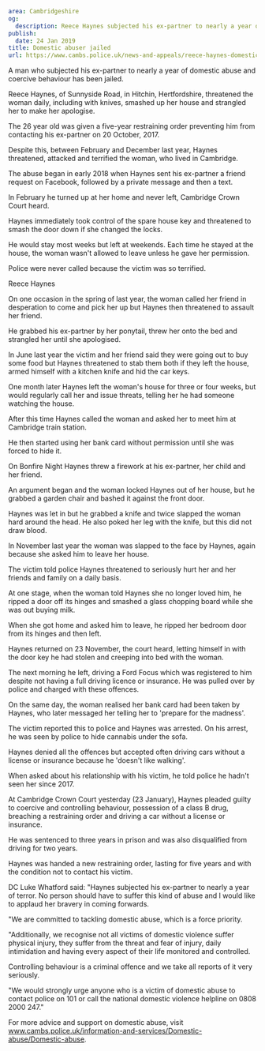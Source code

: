 ```yaml
area: Cambridgeshire
og:
  description: Reece Haynes subjected his ex-partner to nearly a year of domestic abuse and coercive behaviour
publish:
  date: 24 Jan 2019
title: Domestic abuser jailed
url: https://www.cambs.police.uk/news-and-appeals/reece-haynes-domestic-abuse-cambridge
```

A man who subjected his ex-partner to nearly a year of domestic abuse and coercive behaviour has been jailed.

Reece Haynes, of Sunnyside Road, in Hitchin, Hertfordshire, threatened the woman daily, including with knives, smashed up her house and strangled her to make her apologise.

The 26 year old was given a five-year restraining order preventing him from contacting his ex-partner on 20 October, 2017.

Despite this, between February and December last year, Haynes threatened, attacked and terrified the woman, who lived in Cambridge.

The abuse began in early 2018 when Haynes sent his ex-partner a friend request on Facebook, followed by a private message and then a text.

In February he turned up at her home and never left, Cambridge Crown Court heard.

Haynes immediately took control of the spare house key and threatened to smash the door down if she changed the locks.

He would stay most weeks but left at weekends. Each time he stayed at the house, the woman wasn't allowed to leave unless he gave her permission.

Police were never called because the victim was so terrified.

Reece Haynes

On one occasion in the spring of last year, the woman called her friend in desperation to come and pick her up but Haynes then threatened to assault her friend.

He grabbed his ex-partner by her ponytail, threw her onto the bed and strangled her until she apologised.

In June last year the victim and her friend said they were going out to buy some food but Haynes threatened to stab them both if they left the house, armed himself with a kitchen knife and hid the car keys.

One month later Haynes left the woman's house for three or four weeks, but would regularly call her and issue threats, telling her he had someone watching the house.

After this time Haynes called the woman and asked her to meet him at Cambridge train station.

He then started using her bank card without permission until she was forced to hide it.

On Bonfire Night Haynes threw a firework at his ex-partner, her child and her friend.

An argument began and the woman locked Haynes out of her house, but he grabbed a garden chair and bashed it against the front door.

Haynes was let in but he grabbed a knife and twice slapped the woman hard around the head. He also poked her leg with the knife, but this did not draw blood.

In November last year the woman was slapped to the face by Haynes, again because she asked him to leave her house.

The victim told police Haynes threatened to seriously hurt her and her friends and family on a daily basis.

At one stage, when the woman told Haynes she no longer loved him, he ripped a door off its hinges and smashed a glass chopping board while she was out buying milk.

When she got home and asked him to leave, he ripped her bedroom door from its hinges and then left.

Haynes returned on 23 November, the court heard, letting himself in with the door key he had stolen and creeping into bed with the woman.

The next morning he left, driving a Ford Focus which was registered to him despite not having a full driving licence or insurance. He was pulled over by police and charged with these offences.

On the same day, the woman realised her bank card had been taken by Haynes, who later messaged her telling her to 'prepare for the madness'.

The victim reported this to police and Haynes was arrested. On his arrest, he was seen by police to hide cannabis under the sofa.

Haynes denied all the offences but accepted often driving cars without a license or insurance because he 'doesn't like walking'.

When asked about his relationship with his victim, he told police he hadn't seen her since 2017.

At Cambridge Crown Court yesterday (23 January), Haynes pleaded guilty to coercive and controlling behaviour, possession of a class B drug, breaching a restraining order and driving a car without a license or insurance.

He was sentenced to three years in prison and was also disqualified from driving for two years.

Haynes was handed a new restraining order, lasting for five years and with the condition not to contact his victim.

DC Luke Whatford said: "Haynes subjected his ex-partner to nearly a year of terror. No person should have to suffer this kind of abuse and I would like to applaud her bravery in coming forwards.

"We are committed to tackling domestic abuse, which is a force priority.

"Additionally, we recognise not all victims of domestic violence suffer physical injury, they suffer from the threat and fear of injury, daily intimidation and having every aspect of their life monitored and controlled.

Controlling behaviour is a criminal offence and we take all reports of it very seriously.

"We would strongly urge anyone who is a victim of domestic abuse to contact police on 101 or call the national domestic violence helpline on 0808 2000 247."

For more advice and support on domestic abuse, visit www.cambs.police.uk/information-and-services/Domestic-abuse/Domestic-abuse.
